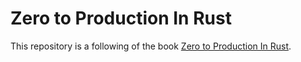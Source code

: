# Zero to Production In Rust

This repository is a following of the book
[Zero to Production In Rust](https://www.zero2prod.com/).
